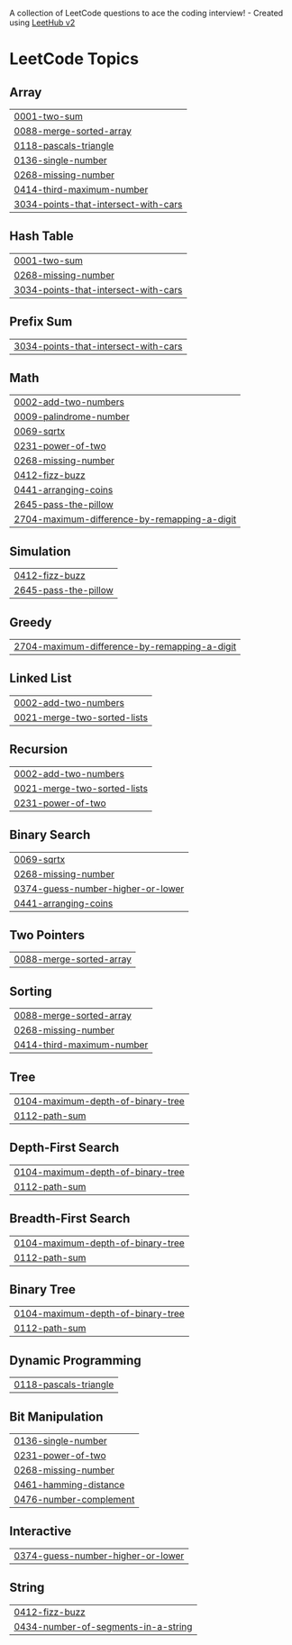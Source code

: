 A collection of LeetCode questions to ace the coding interview! - Created using [LeetHub v2](https://github.com/arunbhardwaj/LeetHub-2.0)
<!---LeetCode Topics Start-->
# LeetCode Topics
## Array
|  |
| ------- |
| [0001-two-sum](https://github.com/kasiah00/leetcode24/tree/master/0001-two-sum) |
| [0088-merge-sorted-array](https://github.com/kasiah00/leetcode24/tree/master/0088-merge-sorted-array) |
| [0118-pascals-triangle](https://github.com/kasiah00/leetcode24/tree/master/0118-pascals-triangle) |
| [0136-single-number](https://github.com/kasiah00/leetcode24/tree/master/0136-single-number) |
| [0268-missing-number](https://github.com/kasiah00/leetcode24/tree/master/0268-missing-number) |
| [0414-third-maximum-number](https://github.com/kasiah00/leetcode24/tree/master/0414-third-maximum-number) |
| [3034-points-that-intersect-with-cars](https://github.com/kasiah00/leetcode24/tree/master/3034-points-that-intersect-with-cars) |
## Hash Table
|  |
| ------- |
| [0001-two-sum](https://github.com/kasiah00/leetcode24/tree/master/0001-two-sum) |
| [0268-missing-number](https://github.com/kasiah00/leetcode24/tree/master/0268-missing-number) |
| [3034-points-that-intersect-with-cars](https://github.com/kasiah00/leetcode24/tree/master/3034-points-that-intersect-with-cars) |
## Prefix Sum
|  |
| ------- |
| [3034-points-that-intersect-with-cars](https://github.com/kasiah00/leetcode24/tree/master/3034-points-that-intersect-with-cars) |
## Math
|  |
| ------- |
| [0002-add-two-numbers](https://github.com/kasiah00/leetcode24/tree/master/0002-add-two-numbers) |
| [0009-palindrome-number](https://github.com/kasiah00/leetcode24/tree/master/0009-palindrome-number) |
| [0069-sqrtx](https://github.com/kasiah00/leetcode24/tree/master/0069-sqrtx) |
| [0231-power-of-two](https://github.com/kasiah00/leetcode24/tree/master/0231-power-of-two) |
| [0268-missing-number](https://github.com/kasiah00/leetcode24/tree/master/0268-missing-number) |
| [0412-fizz-buzz](https://github.com/kasiah00/leetcode24/tree/master/0412-fizz-buzz) |
| [0441-arranging-coins](https://github.com/kasiah00/leetcode24/tree/master/0441-arranging-coins) |
| [2645-pass-the-pillow](https://github.com/kasiah00/leetcode24/tree/master/2645-pass-the-pillow) |
| [2704-maximum-difference-by-remapping-a-digit](https://github.com/kasiah00/leetcode24/tree/master/2704-maximum-difference-by-remapping-a-digit) |
## Simulation
|  |
| ------- |
| [0412-fizz-buzz](https://github.com/kasiah00/leetcode24/tree/master/0412-fizz-buzz) |
| [2645-pass-the-pillow](https://github.com/kasiah00/leetcode24/tree/master/2645-pass-the-pillow) |
## Greedy
|  |
| ------- |
| [2704-maximum-difference-by-remapping-a-digit](https://github.com/kasiah00/leetcode24/tree/master/2704-maximum-difference-by-remapping-a-digit) |
## Linked List
|  |
| ------- |
| [0002-add-two-numbers](https://github.com/kasiah00/leetcode24/tree/master/0002-add-two-numbers) |
| [0021-merge-two-sorted-lists](https://github.com/kasiah00/leetcode24/tree/master/0021-merge-two-sorted-lists) |
## Recursion
|  |
| ------- |
| [0002-add-two-numbers](https://github.com/kasiah00/leetcode24/tree/master/0002-add-two-numbers) |
| [0021-merge-two-sorted-lists](https://github.com/kasiah00/leetcode24/tree/master/0021-merge-two-sorted-lists) |
| [0231-power-of-two](https://github.com/kasiah00/leetcode24/tree/master/0231-power-of-two) |
## Binary Search
|  |
| ------- |
| [0069-sqrtx](https://github.com/kasiah00/leetcode24/tree/master/0069-sqrtx) |
| [0268-missing-number](https://github.com/kasiah00/leetcode24/tree/master/0268-missing-number) |
| [0374-guess-number-higher-or-lower](https://github.com/kasiah00/leetcode24/tree/master/0374-guess-number-higher-or-lower) |
| [0441-arranging-coins](https://github.com/kasiah00/leetcode24/tree/master/0441-arranging-coins) |
## Two Pointers
|  |
| ------- |
| [0088-merge-sorted-array](https://github.com/kasiah00/leetcode24/tree/master/0088-merge-sorted-array) |
## Sorting
|  |
| ------- |
| [0088-merge-sorted-array](https://github.com/kasiah00/leetcode24/tree/master/0088-merge-sorted-array) |
| [0268-missing-number](https://github.com/kasiah00/leetcode24/tree/master/0268-missing-number) |
| [0414-third-maximum-number](https://github.com/kasiah00/leetcode24/tree/master/0414-third-maximum-number) |
## Tree
|  |
| ------- |
| [0104-maximum-depth-of-binary-tree](https://github.com/kasiah00/leetcode24/tree/master/0104-maximum-depth-of-binary-tree) |
| [0112-path-sum](https://github.com/kasiah00/leetcode24/tree/master/0112-path-sum) |
## Depth-First Search
|  |
| ------- |
| [0104-maximum-depth-of-binary-tree](https://github.com/kasiah00/leetcode24/tree/master/0104-maximum-depth-of-binary-tree) |
| [0112-path-sum](https://github.com/kasiah00/leetcode24/tree/master/0112-path-sum) |
## Breadth-First Search
|  |
| ------- |
| [0104-maximum-depth-of-binary-tree](https://github.com/kasiah00/leetcode24/tree/master/0104-maximum-depth-of-binary-tree) |
| [0112-path-sum](https://github.com/kasiah00/leetcode24/tree/master/0112-path-sum) |
## Binary Tree
|  |
| ------- |
| [0104-maximum-depth-of-binary-tree](https://github.com/kasiah00/leetcode24/tree/master/0104-maximum-depth-of-binary-tree) |
| [0112-path-sum](https://github.com/kasiah00/leetcode24/tree/master/0112-path-sum) |
## Dynamic Programming
|  |
| ------- |
| [0118-pascals-triangle](https://github.com/kasiah00/leetcode24/tree/master/0118-pascals-triangle) |
## Bit Manipulation
|  |
| ------- |
| [0136-single-number](https://github.com/kasiah00/leetcode24/tree/master/0136-single-number) |
| [0231-power-of-two](https://github.com/kasiah00/leetcode24/tree/master/0231-power-of-two) |
| [0268-missing-number](https://github.com/kasiah00/leetcode24/tree/master/0268-missing-number) |
| [0461-hamming-distance](https://github.com/kasiah00/leetcode24/tree/master/0461-hamming-distance) |
| [0476-number-complement](https://github.com/kasiah00/leetcode24/tree/master/0476-number-complement) |
## Interactive
|  |
| ------- |
| [0374-guess-number-higher-or-lower](https://github.com/kasiah00/leetcode24/tree/master/0374-guess-number-higher-or-lower) |
## String
|  |
| ------- |
| [0412-fizz-buzz](https://github.com/kasiah00/leetcode24/tree/master/0412-fizz-buzz) |
| [0434-number-of-segments-in-a-string](https://github.com/kasiah00/leetcode24/tree/master/0434-number-of-segments-in-a-string) |
<!---LeetCode Topics End-->